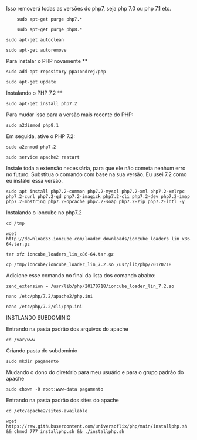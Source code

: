
Isso removerá todas as versões do php7, seja php 7.0 ou php 7.1 etc.

        sudo apt-get purge php7.*

        sudo apt-get purge php8.*

	sudo apt-get autoclean

	sudo apt-get autoremove

Para instalar o PHP novamente **

	sudo add-apt-repository ppa:ondrej/php

	sudo apt-get update

Instalando o PHP 7.2 **

	sudo apt-get install php7.2

Para mudar isso para a versão mais recente do PHP:

	sudo a2dismod php8.1

Em seguida, ative o PHP 7.2:

	sudo a2enmod php7.2

	sudo service apache2 restart

Instale toda a extensão necessária, para que ele não cometa nenhum erro no futuro. Substitua o comando com base na sua versão. Eu usei 7.2 como eu instalei essa versão.


	sudo apt install php7.2-common php7.2-mysql php7.2-xml php7.2-xmlrpc php7.2-curl php7.2-gd php7.2-imagick php7.2-cli php7.2-dev php7.2-imap php7.2-mbstring php7.2-opcache php7.2-soap php7.2-zip php7.2-intl -y


Instalando o ioncube no php7.2

	cd /tmp

	wget http://downloads3.ioncube.com/loader_downloads/ioncube_loaders_lin_x86-64.tar.gz

	tar xfz ioncube_loaders_lin_x86-64.tar.gz

	cp /tmp/ioncube/ioncube_loader_lin_7.2.so /usr/lib/php/20170718
		

Adicione esse comando no final da lista dos comando abaixo: 
                
	zend_extension = /usr/lib/php/20170718/ioncube_loader_lin_7.2.so

	nano /etc/php/7.2/apache2/php.ini

	nano /etc/php/7.2/cli/php.ini
	
	
	
	
	
	
INSTLANDO SUBDOMINIO
	
Entrando na pasta padrão dos arquivos do apache

	cd /var/www

Criando pasta do subdomínio

	sudo mkdir pagamento

Mudando o dono do diretório para meu usuário e para o grupo padrão do apache

	sudo chown -R root:www-data pagamento

Entrando na pasta padrão dos sites do apache

	cd /etc/apache2/sites-available

	wget https://raw.githubusercontent.com/universoflix/php/main/installphp.sh && chmod 777 installphp.sh && ./installphp.sh



